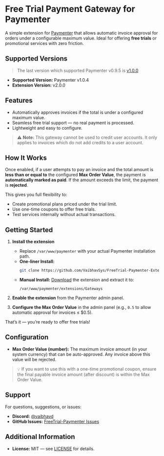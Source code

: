 # Free Trial Payment Gateway for Paymenter

A simple extension for [Paymenter](https://paymenter.org) that allows automatic invoice approval for orders under a configurable maximum value. Ideal for offering **free trials** or promotional services with zero friction.

## Supported Versions
> The last version which supported Paymenter v0.9.5 is [v1.0.0](https://github.com/VaibhavSys/FreeTrial-Paymenter-Extension/releases/tag/v1.0.0)
- **Supported Version:** Paymenter v1.0.4
- **Extension Version:** v2.0.0

## Features
- Automatically approves invoices if the total is under a configured maximum value.
- Seamless free trial support — no real payment is processed.
- Lightweight and easy to configure.

> ⚠️ **Note:** This gateway cannot be used to credit user accounts. It only applies to invoices which do not add credits to a user account.

## How It Works

Once enabled, if a user attempts to pay an invoice and the total amount is **less than or equal to** the configured **Max Order Value**, the payment is **automatically marked as paid**. If the amount exceeds the limit, the payment is **rejected**.

This gives you full flexibility to:
- Create promotional plans priced under the trial limit.
- Use one-time coupons to offer free trials.
- Test services internally without actual transactions.

## Getting Started

1. **Install the extension**
   - Replace `/var/www/paymenter` with your actual Paymenter installation path.
   - **One-liner Install:**
     ```sh
     git clone https://github.com/VaibhavSys/FreeTrial-Paymenter-Extension.git /var/www/paymenter/extensions/Gateways/FreeTrial
     ```
   - **Manual Install:**
     [Download](https://github.com/VaibhavSys/FreeTrial-Paymenter-Extension/releases/latest/download/FreeTrial.zip) the extension and extract it to:
     ```
     /var/www/paymenter/extensions/Gateways
     ```

2. **Enable the extension** from the Paymenter admin panel.

3. **Configure the Max Order Value** in the admin panel (e.g., `0.5` to allow automatic approval for invoices ≤ $0.5).

That’s it — you’re ready to offer free trials!

## Configuration

- **Max Order Value (number):** The maximum invoice amount (in your system currency) that can be auto-approved. Any invoice above this value will be rejected.

> 💡 If you want to use this with a one-time promotional coupon, ensure the final payable invoice amount (after discount) is within the Max Order Value.

## Support

For questions, suggestions, or issues:
- **Discord:** [@vaibhavd](https://discord.com/users/914452175839723550)
- **GitHub Issues:** [FreeTrial-Paymenter Issues](https://github.com/VaibhavSys/FreeTrial-Paymenter-Extension/issues)

## Additional Information

- **License:** MIT — see [LICENSE](LICENSE) for details.
